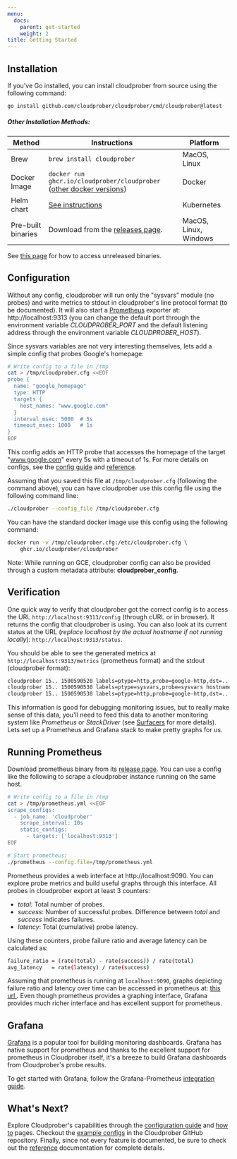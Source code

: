 ```yaml
---
menu:
  docs:
    parent: get-started
    weight: 2
title: Getting Started
---
```


## Installation

If you've Go installed, you can install cloudprober from source using the
following command:

```bash
go install github.com/cloudprober/cloudprober/cmd/cloudprober@latest
```

##### Other Installation Methods:

| Method             | Instructions                                                                                                                            | Platform              |
| ------------------ | --------------------------------------------------------------------------------------------------------------------------------------- | --------------------- |
| Brew               | `brew install cloudprober`                                                                                                              | MacOS, Linux          |
| Docker Image       | `docker run ghcr.io/cloudprober/cloudprober` ([other docker versions](https://github.com/cloudprober/cloudprober/wiki/Docker-versions)) | Docker                |
| Helm chart         | [See instructions](https://github.com/cloudprober/helm-charts)                                                                            | Kubernetes            |
| Pre-built binaries | Download from the [releases page](http://github.com/cloudprober/cloudprober/releases).                                                  | MacOS, Linux, Windows |

See
[this page](https://github.com/cloudprober/cloudprober/wiki/Unreleased-Binaries)
for how to access unreleased binaries.

## Configuration

Without any config, cloudprober will run only the "sysvars" module (no probes)
and write metrics to stdout in cloudprober's line protocol format (to be
documented). It will also start a [Prometheus](http://prometheus.io) exporter
at: http://localhost:9313 (you can change the default port through the
environment variable _CLOUDPROBER_PORT_ and the default listening address
through the environment variable _CLOUDPROBER_HOST_).

Since sysvars variables are not very interesting themselves, lets add a simple
config that probes Google's homepage:

```bash
# Write config to a file in /tmp
cat > /tmp/cloudprober.cfg <<EOF
probe {
  name: "google_homepage"
  type: HTTP
  targets {
    host_names: "www.google.com"
  }
  interval_msec: 5000  # 5s
  timeout_msec: 1000   # 1s
}
EOF
```

This config adds an HTTP probe that accesses the homepage of the target
"www.google.com" every 5s with a timeout of 1s. For more details on configs,
see the [config guide](/config/guide) and [reference](/config/latest/overview).

Assuming that you saved this file at `/tmp/cloudprober.cfg` (following the
command above), you can have cloudprober use this config file using the
following command line:

```bash
./cloudprober --config_file /tmp/cloudprober.cfg
```

You can have the standard docker image use this config using the following
command:

```bash
docker run -v /tmp/cloudprober.cfg:/etc/cloudprober.cfg \
    ghcr.io/cloudprober/cloudprober
```

Note: While running on GCE, cloudprober config can also be provided through a
custom metadata attribute: **cloudprober_config**.

## Verification

One quick way to verify that cloudprober got the correct config is to access the
URL `http://localhost:9313/config` (through cURL or in browser). It returns the
config that cloudprober is using. You can also look at its current status at the
URL (_replace localhost by the actual hostname if not running locally_):
`http://localhost:9313/status`.

You should be able to see the generated metrics at
`http://localhost:9313/metrics` (prometheus format) and the stdout (cloudprober
format):

```bash
cloudprober 15.. 1500590520 labels=ptype=http,probe=google-http,dst=.. total=17 success=17 latency=180835
cloudprober 15.. 1500590530 labels=ptype=sysvars,probe=sysvars hostname="manugarg-ws" uptime=100
cloudprober 15.. 1500590530 labels=ptype=http,probe=google-http,dst=.. total=19 success=19 latency=211644
```

This information is good for debugging monitoring issues, but to really make
sense of this data, you'll need to feed this data to another monitoring system
like _Prometheus_ or _StackDriver_ (see [Surfacers](/surfacers/overview) for
more details). Lets set up a Prometheus and Grafana stack to make pretty graphs
for us.

## Running Prometheus

Download prometheus binary from its
[release page](https://prometheus.io/download/). You can use a config like the
following to scrape a cloudprober instance running on the same host.

```bash
# Write config to a file in /tmp
cat > /tmp/prometheus.yml <<EOF
scrape_configs:
  - job_name: 'cloudprober'
    scrape_interval: 10s
    static_configs:
      - targets: ['localhost:9313']
EOF

# Start prometheus:
./prometheus --config.file=/tmp/prometheus.yml
```

Prometheus provides a web interface at http://localhost:9090. You can explore
probe metrics and build useful graphs through this interface. All probes in
cloudprober export at least 3 counters:

- _total_: Total number of probes.
- _success_: Number of successful probes. Difference between _total_ and
  _success_ indicates failures.
- _latency_: Total (cumulative) probe latency.

Using these counters, probe failure ratio and average latency can be calculated
as:

```bash
failure_ratio = (rate(total) - rate(success)) / rate(total)
avg_latency   = rate(latency) / rate(success)
```

Assuming that prometheus is running at `localhost:9090`, graphs depicting
failure ratio and latency over time can be accessed in prometheus at:
[this url ](<"http://localhost:9090/graph?g0.range_input=1h&g0.expr=(rate(total%5B1m%5D)+-+rate(success%5B1m%5D))+%2F+rate(total%5B1m%5D)&g0.tab=0&g1.range_input=1h&g1.expr=rate(latency%5B1m%5D)+%2F+rate(success%5B1m%5D)+%2F+1000&g1.tab=0">).
Even though prometheus provides a graphing interface, Grafana provides much
richer interface and has excellent support for prometheus.

## Grafana

[Grafana](https://grafana.com) is a popular tool for building monitoring
dashboards. Grafana has native support for prometheus and thanks to the
excellent support for prometheus in Cloudprober itself, it's a breeze to build
Grafana dashboards from Cloudprober's probe results.

To get started with Grafana, follow the Grafana-Prometheus
[integration guide](https://prometheus.io/docs/visualization/grafana/).

## What's Next?

Explore Cloudprober's capabilities through the [configuration guide](
  /docs/config/guide) and [how to](/docs/how-to/list) pages. Checkout the
[example configs](
  https://github.com/cloudprober/cloudprober/tree/main/examples#cloudprober-examples)
in the Cloudprober GitHub repository. Finally, since not every feature is
documented, be sure to check out the [reference](
  /docs/config/latest/overview) documentation for complete details.